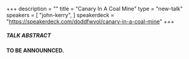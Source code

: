 +++
description = ""
title = "Canary In A Coal Mine"
type = "new-talk"
speakers = [
        "john-kerry",
]
speakerdeck = "https://speakerdeck.com/doddfwvol/canary-in-a-coal-mine"
+++
##### TALK ABSTRACT

<strong>TO BE ANNOUNNCED.</strong>